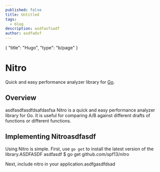 ```yaml
---
published: false
title: Untitled
tags:
  - blog
description: asdfasfsadf
author: asdfadsf
---
```

{
	"title": "Hugo",
    "type": "b/page"
}

# Nitro

Quick and easy performance analyzer library for [Go](http://golang.org/).

## Overview
asdfasdfasdfdsafdasfsa
Nitro is a quick and easy performance analyzer library for Go.
It is useful for comparing A/B against different drafts of functions
or different functions.

## Implementing Nitroasdfasdf

Using Nitro is simple. First, use `go get` to install the latest version
of the library.ASDFASDF
asdfasdf
    $ go get github.com/spf13/nitro

Next, include nitro in your application.asdfgasdfdsad

